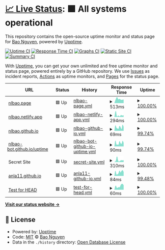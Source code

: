 # [📈 Live Status](https://nlbao.github.io/uptime): <!--live status--> **🟩 All systems operational**

This repository contains the open-source uptime monitor and status page for [Bao Nguyen](https://nlbao.github.io/uptime), powered by [Upptime](https://github.com/upptime/upptime).

[![Uptime CI](https://github.com/koj-co/upptime/workflows/Uptime%20CI/badge.svg)](https://github.com/koj-co/upptime/actions?query=workflow%3A%22Uptime+CI%22)
[![Response Time CI](https://github.com/koj-co/upptime/workflows/Response%20Time%20CI/badge.svg)](https://github.com/koj-co/upptime/actions?query=workflow%3A%22Response+Time+CI%22)
[![Graphs CI](https://github.com/koj-co/upptime/workflows/Graphs%20CI/badge.svg)](https://github.com/koj-co/upptime/actions?query=workflow%3A%22Graphs+CI%22)
[![Static Site CI](https://github.com/koj-co/upptime/workflows/Static%20Site%20CI/badge.svg)](https://github.com/koj-co/upptime/actions?query=workflow%3A%22Static+Site+CI%22)
[![Summary CI](https://github.com/koj-co/upptime/workflows/Summary%20CI/badge.svg)](https://github.com/koj-co/upptime/actions?query=workflow%3A%22Summary+CI%22)

With [Upptime](https://upptime.js.org), you can get your own unlimited and free uptime monitor and status page, powered entirely by a GitHub repository. We use [Issues](https://github.com/nlbao/uptime/issues) as incident reports, [Actions](https://github.com/nlbao/uptime/actions) as uptime monitors, and [Pages](https://nlbao.github.io/uptime) for the status page.

<!--start: status pages-->
<!-- This summary is generated by Upptime (https://github.com/upptime/upptime) -->
<!-- Do not edit this manually, your changes will be overwritten -->
<!-- prettier-ignore -->
| URL | Status | History | Response Time | Uptime |
| --- | ------ | ------- | ------------- | ------ |
| <img alt="" src="https://favicons.githubusercontent.com/null" height="13"> [nlbao.page](nlbao.page) | 🟩 Up | [nlbao-page.yml](https://github.com/nlbao-bot/uptime/commits/HEAD/history/nlbao-page.yml) | <details><summary><img alt="Response time graph" src="./graphs/nlbao-page/response-time-week.png" height="20"> 513ms</summary><br><a href="https://nlbao-bot.github.io/uptime/history/nlbao-page"><img alt="Response time 558" src="https://img.shields.io/endpoint?url=https%3A%2F%2Fraw.githubusercontent.com%2Fnlbao-bot%2Fuptime%2FHEAD%2Fapi%2Fnlbao-page%2Fresponse-time.json"></a><br><a href="https://nlbao-bot.github.io/uptime/history/nlbao-page"><img alt="24-hour response time 465" src="https://img.shields.io/endpoint?url=https%3A%2F%2Fraw.githubusercontent.com%2Fnlbao-bot%2Fuptime%2FHEAD%2Fapi%2Fnlbao-page%2Fresponse-time-day.json"></a><br><a href="https://nlbao-bot.github.io/uptime/history/nlbao-page"><img alt="7-day response time 513" src="https://img.shields.io/endpoint?url=https%3A%2F%2Fraw.githubusercontent.com%2Fnlbao-bot%2Fuptime%2FHEAD%2Fapi%2Fnlbao-page%2Fresponse-time-week.json"></a><br><a href="https://nlbao-bot.github.io/uptime/history/nlbao-page"><img alt="30-day response time 503" src="https://img.shields.io/endpoint?url=https%3A%2F%2Fraw.githubusercontent.com%2Fnlbao-bot%2Fuptime%2FHEAD%2Fapi%2Fnlbao-page%2Fresponse-time-month.json"></a><br><a href="https://nlbao-bot.github.io/uptime/history/nlbao-page"><img alt="1-year response time 558" src="https://img.shields.io/endpoint?url=https%3A%2F%2Fraw.githubusercontent.com%2Fnlbao-bot%2Fuptime%2FHEAD%2Fapi%2Fnlbao-page%2Fresponse-time-year.json"></a></details> | <details><summary><a href="https://nlbao-bot.github.io/uptime/history/nlbao-page">100.00%</a></summary><a href="https://nlbao-bot.github.io/uptime/history/nlbao-page"><img alt="All-time uptime 100.00%" src="https://img.shields.io/endpoint?url=https%3A%2F%2Fraw.githubusercontent.com%2Fnlbao-bot%2Fuptime%2FHEAD%2Fapi%2Fnlbao-page%2Fuptime.json"></a><br><a href="https://nlbao-bot.github.io/uptime/history/nlbao-page"><img alt="24-hour uptime 100.00%" src="https://img.shields.io/endpoint?url=https%3A%2F%2Fraw.githubusercontent.com%2Fnlbao-bot%2Fuptime%2FHEAD%2Fapi%2Fnlbao-page%2Fuptime-day.json"></a><br><a href="https://nlbao-bot.github.io/uptime/history/nlbao-page"><img alt="7-day uptime 100.00%" src="https://img.shields.io/endpoint?url=https%3A%2F%2Fraw.githubusercontent.com%2Fnlbao-bot%2Fuptime%2FHEAD%2Fapi%2Fnlbao-page%2Fuptime-week.json"></a><br><a href="https://nlbao-bot.github.io/uptime/history/nlbao-page"><img alt="30-day uptime 100.00%" src="https://img.shields.io/endpoint?url=https%3A%2F%2Fraw.githubusercontent.com%2Fnlbao-bot%2Fuptime%2FHEAD%2Fapi%2Fnlbao-page%2Fuptime-month.json"></a><br><a href="https://nlbao-bot.github.io/uptime/history/nlbao-page"><img alt="1-year uptime 100.00%" src="https://img.shields.io/endpoint?url=https%3A%2F%2Fraw.githubusercontent.com%2Fnlbao-bot%2Fuptime%2FHEAD%2Fapi%2Fnlbao-page%2Fuptime-year.json"></a></details>
| <img alt="" src="https://favicons.githubusercontent.com/null" height="13"> [nlbao.netlify.app](nlbao.netlify.app) | 🟩 Up | [nlbao-netlify-app.yml](https://github.com/nlbao-bot/uptime/commits/HEAD/history/nlbao-netlify-app.yml) | <details><summary><img alt="Response time graph" src="./graphs/nlbao-netlify-app/response-time-week.png" height="20"> 294ms</summary><br><a href="https://nlbao-bot.github.io/uptime/history/nlbao-netlify-app"><img alt="Response time 325" src="https://img.shields.io/endpoint?url=https%3A%2F%2Fraw.githubusercontent.com%2Fnlbao-bot%2Fuptime%2FHEAD%2Fapi%2Fnlbao-netlify-app%2Fresponse-time.json"></a><br><a href="https://nlbao-bot.github.io/uptime/history/nlbao-netlify-app"><img alt="24-hour response time 260" src="https://img.shields.io/endpoint?url=https%3A%2F%2Fraw.githubusercontent.com%2Fnlbao-bot%2Fuptime%2FHEAD%2Fapi%2Fnlbao-netlify-app%2Fresponse-time-day.json"></a><br><a href="https://nlbao-bot.github.io/uptime/history/nlbao-netlify-app"><img alt="7-day response time 294" src="https://img.shields.io/endpoint?url=https%3A%2F%2Fraw.githubusercontent.com%2Fnlbao-bot%2Fuptime%2FHEAD%2Fapi%2Fnlbao-netlify-app%2Fresponse-time-week.json"></a><br><a href="https://nlbao-bot.github.io/uptime/history/nlbao-netlify-app"><img alt="30-day response time 346" src="https://img.shields.io/endpoint?url=https%3A%2F%2Fraw.githubusercontent.com%2Fnlbao-bot%2Fuptime%2FHEAD%2Fapi%2Fnlbao-netlify-app%2Fresponse-time-month.json"></a><br><a href="https://nlbao-bot.github.io/uptime/history/nlbao-netlify-app"><img alt="1-year response time 325" src="https://img.shields.io/endpoint?url=https%3A%2F%2Fraw.githubusercontent.com%2Fnlbao-bot%2Fuptime%2FHEAD%2Fapi%2Fnlbao-netlify-app%2Fresponse-time-year.json"></a></details> | <details><summary><a href="https://nlbao-bot.github.io/uptime/history/nlbao-netlify-app">100.00%</a></summary><a href="https://nlbao-bot.github.io/uptime/history/nlbao-netlify-app"><img alt="All-time uptime 100.00%" src="https://img.shields.io/endpoint?url=https%3A%2F%2Fraw.githubusercontent.com%2Fnlbao-bot%2Fuptime%2FHEAD%2Fapi%2Fnlbao-netlify-app%2Fuptime.json"></a><br><a href="https://nlbao-bot.github.io/uptime/history/nlbao-netlify-app"><img alt="24-hour uptime 100.00%" src="https://img.shields.io/endpoint?url=https%3A%2F%2Fraw.githubusercontent.com%2Fnlbao-bot%2Fuptime%2FHEAD%2Fapi%2Fnlbao-netlify-app%2Fuptime-day.json"></a><br><a href="https://nlbao-bot.github.io/uptime/history/nlbao-netlify-app"><img alt="7-day uptime 100.00%" src="https://img.shields.io/endpoint?url=https%3A%2F%2Fraw.githubusercontent.com%2Fnlbao-bot%2Fuptime%2FHEAD%2Fapi%2Fnlbao-netlify-app%2Fuptime-week.json"></a><br><a href="https://nlbao-bot.github.io/uptime/history/nlbao-netlify-app"><img alt="30-day uptime 100.00%" src="https://img.shields.io/endpoint?url=https%3A%2F%2Fraw.githubusercontent.com%2Fnlbao-bot%2Fuptime%2FHEAD%2Fapi%2Fnlbao-netlify-app%2Fuptime-month.json"></a><br><a href="https://nlbao-bot.github.io/uptime/history/nlbao-netlify-app"><img alt="1-year uptime 100.00%" src="https://img.shields.io/endpoint?url=https%3A%2F%2Fraw.githubusercontent.com%2Fnlbao-bot%2Fuptime%2FHEAD%2Fapi%2Fnlbao-netlify-app%2Fuptime-year.json"></a></details>
| <img alt="" src="https://favicons.githubusercontent.com/nlbao.github.io" height="13"> [nlbao.github.io](https://nlbao.github.io) | 🟩 Up | [nlbao-github-io.yml](https://github.com/nlbao-bot/uptime/commits/HEAD/history/nlbao-github-io.yml) | <details><summary><img alt="Response time graph" src="./graphs/nlbao-github-io/response-time-week.png" height="20"> 69ms</summary><br><a href="https://nlbao-bot.github.io/uptime/history/nlbao-github-io"><img alt="Response time 101" src="https://img.shields.io/endpoint?url=https%3A%2F%2Fraw.githubusercontent.com%2Fnlbao-bot%2Fuptime%2FHEAD%2Fapi%2Fnlbao-github-io%2Fresponse-time.json"></a><br><a href="https://nlbao-bot.github.io/uptime/history/nlbao-github-io"><img alt="24-hour response time 75" src="https://img.shields.io/endpoint?url=https%3A%2F%2Fraw.githubusercontent.com%2Fnlbao-bot%2Fuptime%2FHEAD%2Fapi%2Fnlbao-github-io%2Fresponse-time-day.json"></a><br><a href="https://nlbao-bot.github.io/uptime/history/nlbao-github-io"><img alt="7-day response time 69" src="https://img.shields.io/endpoint?url=https%3A%2F%2Fraw.githubusercontent.com%2Fnlbao-bot%2Fuptime%2FHEAD%2Fapi%2Fnlbao-github-io%2Fresponse-time-week.json"></a><br><a href="https://nlbao-bot.github.io/uptime/history/nlbao-github-io"><img alt="30-day response time 90" src="https://img.shields.io/endpoint?url=https%3A%2F%2Fraw.githubusercontent.com%2Fnlbao-bot%2Fuptime%2FHEAD%2Fapi%2Fnlbao-github-io%2Fresponse-time-month.json"></a><br><a href="https://nlbao-bot.github.io/uptime/history/nlbao-github-io"><img alt="1-year response time 101" src="https://img.shields.io/endpoint?url=https%3A%2F%2Fraw.githubusercontent.com%2Fnlbao-bot%2Fuptime%2FHEAD%2Fapi%2Fnlbao-github-io%2Fresponse-time-year.json"></a></details> | <details><summary><a href="https://nlbao-bot.github.io/uptime/history/nlbao-github-io">99.74%</a></summary><a href="https://nlbao-bot.github.io/uptime/history/nlbao-github-io"><img alt="All-time uptime 99.99%" src="https://img.shields.io/endpoint?url=https%3A%2F%2Fraw.githubusercontent.com%2Fnlbao-bot%2Fuptime%2FHEAD%2Fapi%2Fnlbao-github-io%2Fuptime.json"></a><br><a href="https://nlbao-bot.github.io/uptime/history/nlbao-github-io"><img alt="24-hour uptime 100.00%" src="https://img.shields.io/endpoint?url=https%3A%2F%2Fraw.githubusercontent.com%2Fnlbao-bot%2Fuptime%2FHEAD%2Fapi%2Fnlbao-github-io%2Fuptime-day.json"></a><br><a href="https://nlbao-bot.github.io/uptime/history/nlbao-github-io"><img alt="7-day uptime 99.74%" src="https://img.shields.io/endpoint?url=https%3A%2F%2Fraw.githubusercontent.com%2Fnlbao-bot%2Fuptime%2FHEAD%2Fapi%2Fnlbao-github-io%2Fuptime-week.json"></a><br><a href="https://nlbao-bot.github.io/uptime/history/nlbao-github-io"><img alt="30-day uptime 99.94%" src="https://img.shields.io/endpoint?url=https%3A%2F%2Fraw.githubusercontent.com%2Fnlbao-bot%2Fuptime%2FHEAD%2Fapi%2Fnlbao-github-io%2Fuptime-month.json"></a><br><a href="https://nlbao-bot.github.io/uptime/history/nlbao-github-io"><img alt="1-year uptime 99.99%" src="https://img.shields.io/endpoint?url=https%3A%2F%2Fraw.githubusercontent.com%2Fnlbao-bot%2Fuptime%2FHEAD%2Fapi%2Fnlbao-github-io%2Fuptime-year.json"></a></details>
| <img alt="" src="https://favicons.githubusercontent.com/nlbao-bot.github.io" height="13"> [nlbao-bot.github.io/uptime](https://nlbao-bot.github.io/uptime) | 🟩 Up | [nlbao-bot-github-io-uptime.yml](https://github.com/nlbao-bot/uptime/commits/HEAD/history/nlbao-bot-github-io-uptime.yml) | <details><summary><img alt="Response time graph" src="./graphs/nlbao-bot-github-io-uptime/response-time-week.png" height="20"> 90ms</summary><br><a href="https://nlbao-bot.github.io/uptime/history/nlbao-bot-github-io-uptime"><img alt="Response time 158" src="https://img.shields.io/endpoint?url=https%3A%2F%2Fraw.githubusercontent.com%2Fnlbao-bot%2Fuptime%2FHEAD%2Fapi%2Fnlbao-bot-github-io-uptime%2Fresponse-time.json"></a><br><a href="https://nlbao-bot.github.io/uptime/history/nlbao-bot-github-io-uptime"><img alt="24-hour response time 92" src="https://img.shields.io/endpoint?url=https%3A%2F%2Fraw.githubusercontent.com%2Fnlbao-bot%2Fuptime%2FHEAD%2Fapi%2Fnlbao-bot-github-io-uptime%2Fresponse-time-day.json"></a><br><a href="https://nlbao-bot.github.io/uptime/history/nlbao-bot-github-io-uptime"><img alt="7-day response time 90" src="https://img.shields.io/endpoint?url=https%3A%2F%2Fraw.githubusercontent.com%2Fnlbao-bot%2Fuptime%2FHEAD%2Fapi%2Fnlbao-bot-github-io-uptime%2Fresponse-time-week.json"></a><br><a href="https://nlbao-bot.github.io/uptime/history/nlbao-bot-github-io-uptime"><img alt="30-day response time 112" src="https://img.shields.io/endpoint?url=https%3A%2F%2Fraw.githubusercontent.com%2Fnlbao-bot%2Fuptime%2FHEAD%2Fapi%2Fnlbao-bot-github-io-uptime%2Fresponse-time-month.json"></a><br><a href="https://nlbao-bot.github.io/uptime/history/nlbao-bot-github-io-uptime"><img alt="1-year response time 158" src="https://img.shields.io/endpoint?url=https%3A%2F%2Fraw.githubusercontent.com%2Fnlbao-bot%2Fuptime%2FHEAD%2Fapi%2Fnlbao-bot-github-io-uptime%2Fresponse-time-year.json"></a></details> | <details><summary><a href="https://nlbao-bot.github.io/uptime/history/nlbao-bot-github-io-uptime">99.74%</a></summary><a href="https://nlbao-bot.github.io/uptime/history/nlbao-bot-github-io-uptime"><img alt="All-time uptime 99.99%" src="https://img.shields.io/endpoint?url=https%3A%2F%2Fraw.githubusercontent.com%2Fnlbao-bot%2Fuptime%2FHEAD%2Fapi%2Fnlbao-bot-github-io-uptime%2Fuptime.json"></a><br><a href="https://nlbao-bot.github.io/uptime/history/nlbao-bot-github-io-uptime"><img alt="24-hour uptime 100.00%" src="https://img.shields.io/endpoint?url=https%3A%2F%2Fraw.githubusercontent.com%2Fnlbao-bot%2Fuptime%2FHEAD%2Fapi%2Fnlbao-bot-github-io-uptime%2Fuptime-day.json"></a><br><a href="https://nlbao-bot.github.io/uptime/history/nlbao-bot-github-io-uptime"><img alt="7-day uptime 99.74%" src="https://img.shields.io/endpoint?url=https%3A%2F%2Fraw.githubusercontent.com%2Fnlbao-bot%2Fuptime%2FHEAD%2Fapi%2Fnlbao-bot-github-io-uptime%2Fuptime-week.json"></a><br><a href="https://nlbao-bot.github.io/uptime/history/nlbao-bot-github-io-uptime"><img alt="30-day uptime 99.94%" src="https://img.shields.io/endpoint?url=https%3A%2F%2Fraw.githubusercontent.com%2Fnlbao-bot%2Fuptime%2FHEAD%2Fapi%2Fnlbao-bot-github-io-uptime%2Fuptime-month.json"></a><br><a href="https://nlbao-bot.github.io/uptime/history/nlbao-bot-github-io-uptime"><img alt="1-year uptime 99.99%" src="https://img.shields.io/endpoint?url=https%3A%2F%2Fraw.githubusercontent.com%2Fnlbao-bot%2Fuptime%2FHEAD%2Fapi%2Fnlbao-bot-github-io-uptime%2Fuptime-year.json"></a></details>
| <img alt="" src="https://favicons.githubusercontent.com/null" height="13"> Secret Site | 🟩 Up | [secret-site.yml](https://github.com/nlbao-bot/uptime/commits/HEAD/history/secret-site.yml) | <details><summary><img alt="Response time graph" src="./graphs/secret-site/response-time-week.png" height="20"> 310ms</summary><br><a href="https://nlbao-bot.github.io/uptime/history/secret-site"><img alt="Response time 285" src="https://img.shields.io/endpoint?url=https%3A%2F%2Fraw.githubusercontent.com%2Fnlbao-bot%2Fuptime%2FHEAD%2Fapi%2Fsecret-site%2Fresponse-time.json"></a><br><a href="https://nlbao-bot.github.io/uptime/history/secret-site"><img alt="24-hour response time 305" src="https://img.shields.io/endpoint?url=https%3A%2F%2Fraw.githubusercontent.com%2Fnlbao-bot%2Fuptime%2FHEAD%2Fapi%2Fsecret-site%2Fresponse-time-day.json"></a><br><a href="https://nlbao-bot.github.io/uptime/history/secret-site"><img alt="7-day response time 310" src="https://img.shields.io/endpoint?url=https%3A%2F%2Fraw.githubusercontent.com%2Fnlbao-bot%2Fuptime%2FHEAD%2Fapi%2Fsecret-site%2Fresponse-time-week.json"></a><br><a href="https://nlbao-bot.github.io/uptime/history/secret-site"><img alt="30-day response time 305" src="https://img.shields.io/endpoint?url=https%3A%2F%2Fraw.githubusercontent.com%2Fnlbao-bot%2Fuptime%2FHEAD%2Fapi%2Fsecret-site%2Fresponse-time-month.json"></a><br><a href="https://nlbao-bot.github.io/uptime/history/secret-site"><img alt="1-year response time 285" src="https://img.shields.io/endpoint?url=https%3A%2F%2Fraw.githubusercontent.com%2Fnlbao-bot%2Fuptime%2FHEAD%2Fapi%2Fsecret-site%2Fresponse-time-year.json"></a></details> | <details><summary><a href="https://nlbao-bot.github.io/uptime/history/secret-site">100.00%</a></summary><a href="https://nlbao-bot.github.io/uptime/history/secret-site"><img alt="All-time uptime 100.00%" src="https://img.shields.io/endpoint?url=https%3A%2F%2Fraw.githubusercontent.com%2Fnlbao-bot%2Fuptime%2FHEAD%2Fapi%2Fsecret-site%2Fuptime.json"></a><br><a href="https://nlbao-bot.github.io/uptime/history/secret-site"><img alt="24-hour uptime 100.00%" src="https://img.shields.io/endpoint?url=https%3A%2F%2Fraw.githubusercontent.com%2Fnlbao-bot%2Fuptime%2FHEAD%2Fapi%2Fsecret-site%2Fuptime-day.json"></a><br><a href="https://nlbao-bot.github.io/uptime/history/secret-site"><img alt="7-day uptime 100.00%" src="https://img.shields.io/endpoint?url=https%3A%2F%2Fraw.githubusercontent.com%2Fnlbao-bot%2Fuptime%2FHEAD%2Fapi%2Fsecret-site%2Fuptime-week.json"></a><br><a href="https://nlbao-bot.github.io/uptime/history/secret-site"><img alt="30-day uptime 100.00%" src="https://img.shields.io/endpoint?url=https%3A%2F%2Fraw.githubusercontent.com%2Fnlbao-bot%2Fuptime%2FHEAD%2Fapi%2Fsecret-site%2Fuptime-month.json"></a><br><a href="https://nlbao-bot.github.io/uptime/history/secret-site"><img alt="1-year uptime 100.00%" src="https://img.shields.io/endpoint?url=https%3A%2F%2Fraw.githubusercontent.com%2Fnlbao-bot%2Fuptime%2FHEAD%2Fapi%2Fsecret-site%2Fuptime-year.json"></a></details>
| <img alt="" src="https://favicons.githubusercontent.com/anla11.github.io" height="13"> [anla11.github.io](https://anla11.github.io/) | 🟩 Up | [anla11-github-io.yml](https://github.com/nlbao-bot/uptime/commits/HEAD/history/anla11-github-io.yml) | <details><summary><img alt="Response time graph" src="./graphs/anla11-github-io/response-time-week.png" height="20"> 84ms</summary><br><a href="https://nlbao-bot.github.io/uptime/history/anla11-github-io"><img alt="Response time 126" src="https://img.shields.io/endpoint?url=https%3A%2F%2Fraw.githubusercontent.com%2Fnlbao-bot%2Fuptime%2FHEAD%2Fapi%2Fanla11-github-io%2Fresponse-time.json"></a><br><a href="https://nlbao-bot.github.io/uptime/history/anla11-github-io"><img alt="24-hour response time 85" src="https://img.shields.io/endpoint?url=https%3A%2F%2Fraw.githubusercontent.com%2Fnlbao-bot%2Fuptime%2FHEAD%2Fapi%2Fanla11-github-io%2Fresponse-time-day.json"></a><br><a href="https://nlbao-bot.github.io/uptime/history/anla11-github-io"><img alt="7-day response time 84" src="https://img.shields.io/endpoint?url=https%3A%2F%2Fraw.githubusercontent.com%2Fnlbao-bot%2Fuptime%2FHEAD%2Fapi%2Fanla11-github-io%2Fresponse-time-week.json"></a><br><a href="https://nlbao-bot.github.io/uptime/history/anla11-github-io"><img alt="30-day response time 96" src="https://img.shields.io/endpoint?url=https%3A%2F%2Fraw.githubusercontent.com%2Fnlbao-bot%2Fuptime%2FHEAD%2Fapi%2Fanla11-github-io%2Fresponse-time-month.json"></a><br><a href="https://nlbao-bot.github.io/uptime/history/anla11-github-io"><img alt="1-year response time 126" src="https://img.shields.io/endpoint?url=https%3A%2F%2Fraw.githubusercontent.com%2Fnlbao-bot%2Fuptime%2FHEAD%2Fapi%2Fanla11-github-io%2Fresponse-time-year.json"></a></details> | <details><summary><a href="https://nlbao-bot.github.io/uptime/history/anla11-github-io">99.48%</a></summary><a href="https://nlbao-bot.github.io/uptime/history/anla11-github-io"><img alt="All-time uptime 99.96%" src="https://img.shields.io/endpoint?url=https%3A%2F%2Fraw.githubusercontent.com%2Fnlbao-bot%2Fuptime%2FHEAD%2Fapi%2Fanla11-github-io%2Fuptime.json"></a><br><a href="https://nlbao-bot.github.io/uptime/history/anla11-github-io"><img alt="24-hour uptime 100.00%" src="https://img.shields.io/endpoint?url=https%3A%2F%2Fraw.githubusercontent.com%2Fnlbao-bot%2Fuptime%2FHEAD%2Fapi%2Fanla11-github-io%2Fuptime-day.json"></a><br><a href="https://nlbao-bot.github.io/uptime/history/anla11-github-io"><img alt="7-day uptime 99.48%" src="https://img.shields.io/endpoint?url=https%3A%2F%2Fraw.githubusercontent.com%2Fnlbao-bot%2Fuptime%2FHEAD%2Fapi%2Fanla11-github-io%2Fuptime-week.json"></a><br><a href="https://nlbao-bot.github.io/uptime/history/anla11-github-io"><img alt="30-day uptime 99.88%" src="https://img.shields.io/endpoint?url=https%3A%2F%2Fraw.githubusercontent.com%2Fnlbao-bot%2Fuptime%2FHEAD%2Fapi%2Fanla11-github-io%2Fuptime-month.json"></a><br><a href="https://nlbao-bot.github.io/uptime/history/anla11-github-io"><img alt="1-year uptime 99.96%" src="https://img.shields.io/endpoint?url=https%3A%2F%2Fraw.githubusercontent.com%2Fnlbao-bot%2Fuptime%2FHEAD%2Fapi%2Fanla11-github-io%2Fuptime-year.json"></a></details>
| <img alt="" src="https://favicons.githubusercontent.com/www.google.com" height="13"> [Test for HEAD](https://www.google.com) | 🟩 Up | [test-for-head.yml](https://github.com/nlbao-bot/uptime/commits/HEAD/history/test-for-head.yml) | <details><summary><img alt="Response time graph" src="./graphs/test-for-head/response-time-week.png" height="20"> 60ms</summary><br><a href="https://nlbao-bot.github.io/uptime/history/test-for-head"><img alt="Response time 44" src="https://img.shields.io/endpoint?url=https%3A%2F%2Fraw.githubusercontent.com%2Fnlbao-bot%2Fuptime%2FHEAD%2Fapi%2Ftest-for-head%2Fresponse-time.json"></a><br><a href="https://nlbao-bot.github.io/uptime/history/test-for-head"><img alt="24-hour response time 72" src="https://img.shields.io/endpoint?url=https%3A%2F%2Fraw.githubusercontent.com%2Fnlbao-bot%2Fuptime%2FHEAD%2Fapi%2Ftest-for-head%2Fresponse-time-day.json"></a><br><a href="https://nlbao-bot.github.io/uptime/history/test-for-head"><img alt="7-day response time 60" src="https://img.shields.io/endpoint?url=https%3A%2F%2Fraw.githubusercontent.com%2Fnlbao-bot%2Fuptime%2FHEAD%2Fapi%2Ftest-for-head%2Fresponse-time-week.json"></a><br><a href="https://nlbao-bot.github.io/uptime/history/test-for-head"><img alt="30-day response time 50" src="https://img.shields.io/endpoint?url=https%3A%2F%2Fraw.githubusercontent.com%2Fnlbao-bot%2Fuptime%2FHEAD%2Fapi%2Ftest-for-head%2Fresponse-time-month.json"></a><br><a href="https://nlbao-bot.github.io/uptime/history/test-for-head"><img alt="1-year response time 44" src="https://img.shields.io/endpoint?url=https%3A%2F%2Fraw.githubusercontent.com%2Fnlbao-bot%2Fuptime%2FHEAD%2Fapi%2Ftest-for-head%2Fresponse-time-year.json"></a></details> | <details><summary><a href="https://nlbao-bot.github.io/uptime/history/test-for-head">100.00%</a></summary><a href="https://nlbao-bot.github.io/uptime/history/test-for-head"><img alt="All-time uptime 100.00%" src="https://img.shields.io/endpoint?url=https%3A%2F%2Fraw.githubusercontent.com%2Fnlbao-bot%2Fuptime%2FHEAD%2Fapi%2Ftest-for-head%2Fuptime.json"></a><br><a href="https://nlbao-bot.github.io/uptime/history/test-for-head"><img alt="24-hour uptime 100.00%" src="https://img.shields.io/endpoint?url=https%3A%2F%2Fraw.githubusercontent.com%2Fnlbao-bot%2Fuptime%2FHEAD%2Fapi%2Ftest-for-head%2Fuptime-day.json"></a><br><a href="https://nlbao-bot.github.io/uptime/history/test-for-head"><img alt="7-day uptime 100.00%" src="https://img.shields.io/endpoint?url=https%3A%2F%2Fraw.githubusercontent.com%2Fnlbao-bot%2Fuptime%2FHEAD%2Fapi%2Ftest-for-head%2Fuptime-week.json"></a><br><a href="https://nlbao-bot.github.io/uptime/history/test-for-head"><img alt="30-day uptime 100.00%" src="https://img.shields.io/endpoint?url=https%3A%2F%2Fraw.githubusercontent.com%2Fnlbao-bot%2Fuptime%2FHEAD%2Fapi%2Ftest-for-head%2Fuptime-month.json"></a><br><a href="https://nlbao-bot.github.io/uptime/history/test-for-head"><img alt="1-year uptime 100.00%" src="https://img.shields.io/endpoint?url=https%3A%2F%2Fraw.githubusercontent.com%2Fnlbao-bot%2Fuptime%2FHEAD%2Fapi%2Ftest-for-head%2Fuptime-year.json"></a></details>

<!--end: status pages-->

[**Visit our status website →**](https://nlbao.github.io/uptime)

## 📄 License

- Powered by: [Upptime](https://github.com/upptime/upptime)
- Code: [MIT](./LICENSE) © [Bao Nguyen](https://nlbao.github.io/uptime)
- Data in the `./history` directory: [Open Database License](https://opendatacommons.org/licenses/odbl/1-0/)
